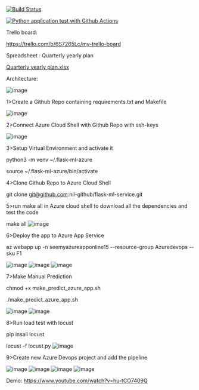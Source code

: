 [![Build Status](https://dev.azure.com/odluser254899/flask-ml-service_dev/_apis/build/status%2Fnil-github.flask-ml-service_dev?branchName=main)](https://dev.azure.com/odluser254899/flask-ml-service_dev/_build/latest?definitionId=2&branchName=main)

[![Python application test with Github Actions](https://github.com/nil-github/flask-ml-service_dev/actions/workflows/main.yml/badge.svg)](https://github.com/nil-github/flask-ml-service_dev/actions/workflows/main.yml)

Trello board:

https://trello.com/b/6S7265Lc/my-trello-board

Spreadsheet : Quarterly yearly plan 

[Quarterly yearly plan.xlsx](https://github.com/nil-github/flask-ml-service_dev/files/14632943/Quarterly.yearly.plan.xlsx)



Architecture:

 ![image](https://github.com/nil-github/flask-ml-service_dev/assets/66524063/7dcf0a80-f63c-4234-a388-7b68181cdae9)

1>Create a Github Repo containing requirements.txt and Makefile

 ![image](https://github.com/nil-github/flask-ml-service_dev/assets/66524063/75f858fa-bd01-4da4-8ebd-155511a9e331)

 

2>Connect Azure Cloud Shell with Github Repo with ssh-keys 

 ![image](https://github.com/nil-github/flask-ml-service_dev/assets/66524063/8eada47a-2c54-4ac8-8664-bd871da2d1da)


3>Setup Virtual Environment and activate it

 python3 -m venv ~/.flask-ml-azure

 source ~/.flask-ml-azure/bin/activate


4>Clone Github Repo to Azure Cloud Shell

 git clone git@github.com:nil-github/flask-ml-service.git


5>run make all in Azure cloud shell to download all the dependencies and test the code

 make all
![image](https://github.com/nil-github/flask-ml-service_dev/assets/66524063/5dae069c-d918-4f1d-b67a-cf8c22b0c668)


6>Deploy the app to Azure App Service

 az webapp up -n seemyazureapponline15 --resource-group Azuredevops --sku F1

 ![image](https://github.com/nil-github/flask-ml-service_dev/assets/66524063/75ade380-801a-494f-9888-f162cb6f533c)
 ![image](https://github.com/nil-github/flask-ml-service_dev/assets/66524063/3910bd4b-a420-4b1e-b3c7-16af6f4dccf3)
 ![image](https://github.com/nil-github/flask-ml-service_dev/assets/66524063/31e9ff9b-51ea-44bb-8f5f-918ea4a5fbb8)


7>Make Manual Prediction

 chmod +x make_predict_azure_app.sh

 ./make_predict_azure_app.sh

 ![image](https://github.com/nil-github/flask-ml-service_dev/assets/66524063/e1f87b4b-6863-4e52-963e-2a030740582c)
 ![image](https://github.com/nil-github/flask-ml-service_dev/assets/66524063/415896b9-3cb8-4543-bfc8-9853e3d570c9)


8>Run load test with locust

 pip insall locust

 locust -f locust.py
 ![image](https://github.com/nil-github/flask-ml-service_dev/assets/66524063/d475c797-2021-4577-a4bc-b40b8bcf0b29)


9>Create new Azure Devops project and add the pipeline

![image](https://github.com/nil-github/flask-ml-service_dev/assets/66524063/3c0b2601-57ac-4477-88f1-205056d7a28c)
![image](https://github.com/nil-github/flask-ml-service_dev/assets/66524063/f244a8ae-9fa7-477f-b8b9-222266461825)
![image](https://github.com/nil-github/flask-ml-service_dev/assets/66524063/aa7b60c4-b32d-47aa-ad41-a4f6e5b5fefe)
![image](https://github.com/nil-github/flask-ml-service_dev/assets/66524063/868f95bf-7b0a-4975-b2ca-217835314266)

Demo:
 https://www.youtube.com/watch?v=hu-tCO7409Q






 

 




 
 

 




 
 


